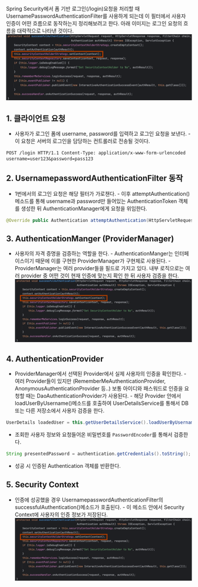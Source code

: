 Spring Security에서 폼 기반 로그인(/login)요청을 처리할 때 UsernamePasswordAuthenticationFilter를 사용하게 되는데 이 필터에서 사용자 인증이 어떤 흐름으로 동작하는지 정리해보려고 한다.  아래 이미지는 로그인 요청의 흐름을 대략적으로 나타낸 것이다.
![TIL_IMAGE](./image/image.png)

## 1. 클라이언트 요청
- 사용자가 로그인 폼에 username, password를 입력하고 로그인 요청을 보낸다. - 이 요청은 서버의 로그인을 담당하는 컨트롤러로 전송될 것이다.
```shell
POST /login HTTP/1.1 Content-Type: application/x-www-form-urlencoded  username=user123&password=pass123 
```

## 2. UsernamepasswordAuthenticationFilter 동작
- 1번에서의 로그인 요청은 해당 필터가 가로챈다. - 이후 attemptAuthentication() 메소드를 통해 username과 password만 들어있는 AuthenticationToken 객체를 생성한 뒤 AuthenticationManager에게 요청을 위임한다.
```java
@Override public Authentication attemptAuthentication(HttpServletRequest request, HttpServletResponse response)         throws AuthenticationException {     if (this.postOnly && !request.getMethod().equals("POST")) {         throw new AuthenticationServiceException("Authentication method not supported: " + request.getMethod());     }     String username = obtainUsername(request);     username = (username != null) ? username.trim() : "";     String password = obtainPassword(request);     password = (password != null) ? password : "";     UsernamePasswordAuthenticationToken authRequest = UsernamePasswordAuthenticationToken.unauthenticated(username,             password);     // Allow subclasses to set the "details" property     setDetails(request, authRequest);     return this.getAuthenticationManager().authenticate(authRequest); }
```
## 3. AuthenticationManger (ProviderManager)
- 사용자의 자격 증명을 검증하는 역할을 한다. - AuthenticationManger는 인터페이스이기 때문에 이를 구현한 ProviderManager가 구현체로 사용된다. - ProviderManager는 여러 provider들을 필드로 가지고 있다. 내부 로직으로는 여러 provider 중 어떤 것이 현재 인증에 맞는지 확인 한 뒤 사용자 검증을 한다.
![TIL_IMAGE](./image/image.png)
## 4. AuthenticationProvider
- ProviderManager에서 선택된 Provider에서 실제 사용자의 인증을 확인한다. - 여러 Provider들이 있지만 (RememberMeAuthenticationProvider, AnonymousAuthenticationProvider 등..) 보통 아이디와 패스워드로 인증을 요청할 때는 DaoAuthenticationProvider가 사용된다. - 해당 Provider 안에서 loadUserByUsername()메소드를 호출하여 UserDetailsService를 통해서 DB 또는 다른 저장소에서 사용자 검증을 한다.
```java
UserDetails loadedUser = this.getUserDetailsService().loadUserByUsername(username);
```

- 조회한 사용자 정보와 요청들어온 비밀번호를 `PasswordEncoder`를 통해서 검증한다.
```java
String presentedPassword = authentication.getCredentials().toString(); if (!this.passwordEncoder.matches(presentedPassword, userDetails.getPassword())) {     this.logger.debug("Failed to authenticate since password does not match stored value");     throw new BadCredentialsException(this.messages.getMessage("AbstractUserDetailsAuthenticationProvider.badCredentials", "Bad credentials")); }
```
 - 성공 시 인증된 Authentication 객체를 반환한다.
## 5. Security Context
- 인증에 성공했을 경우 UsernamepasswordAuthenticationFilter의 successfulAuthentication()메소드가 호출된다. - 이 메소드 안에서 Security Context에 사용자의 인증 정보가 저장된다.
![TIL_IMAGE](./image/image.png)


